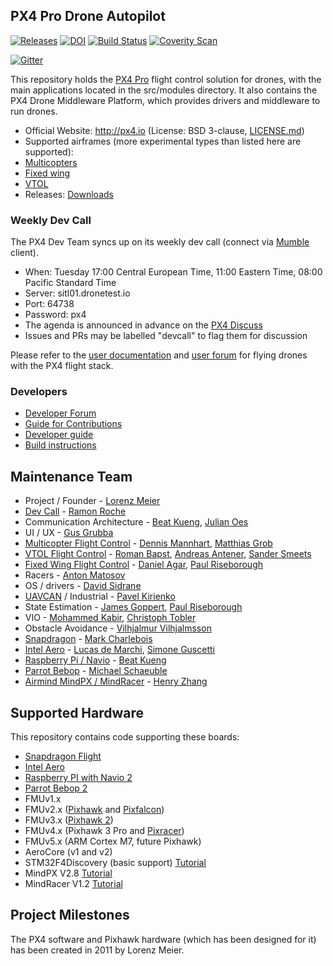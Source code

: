 ## PX4 Pro Drone Autopilot ##

[![Releases](https://img.shields.io/github/release/PX4/Firmware.svg)](https://github.com/PX4/Firmware/releases) [![DOI](https://zenodo.org/badge/22634/PX4/Firmware.svg)](https://zenodo.org/badge/latestdoi/22634/PX4/Firmware) [![Build Status](https://travis-ci.org/PX4/Firmware.svg?branch=master)](https://travis-ci.org/PX4/Firmware) [![Coverity Scan](https://scan.coverity.com/projects/3966/badge.svg?flat=1)](https://scan.coverity.com/projects/3966?tab=overview)

[![Gitter](https://badges.gitter.im/Join%20Chat.svg)](https://gitter.im/PX4/Firmware?utm_source=badge&utm_medium=badge&utm_campaign=pr-badge&utm_content=badge)

This repository holds the [PX4 Pro](http://px4.io) flight control solution for drones, with the main applications located in the src/modules directory. It also contains the PX4 Drone Middleware Platform, which provides drivers and middleware to run drones.

*   Official Website: http://px4.io (License: BSD 3-clause, [LICENSE.md](https://github.com/PX4/Firmware/blob/master/LICENSE.md))
*   Supported airframes (more experimental types than listed here are supported):
  * [Multicopters](http://px4.io/portfolio_category/multicopter/)
  * [Fixed wing](http://px4.io/portfolio_category/plane/)
  * [VTOL](http://px4.io/portfolio_category/vtol/)
*   Releases: [Downloads](https://github.com/PX4/Firmware/releases)

### Weekly Dev Call

The PX4 Dev Team syncs up on its weekly dev call (connect via [Mumble](http://mumble.info) client).

  * When: Tuesday 17:00 Central European Time, 11:00 Eastern Time, 08:00 Pacific Standard Time
  * Server: sitl01.dronetest.io
  * Port: 64738
  * Password: px4
  * The agenda is announced in advance on the [PX4 Discuss](http://discuss.px4.io/c/weekly-dev-call)
  * Issues and PRs may be labelled "devcall" to flag them for discussion

Please refer to the [user documentation](http://px4.io/user-guide/) and [user forum](http://discuss.px4.io) for flying drones with the PX4 flight stack.

### Developers ###

  * [Developer Forum](http://discuss.px4.io)
  * [Guide for Contributions](https://github.com/PX4/Firmware/blob/master/CONTRIBUTING.md)
  * [Developer guide](http://dev.px4.io)
  * [Build instructions](https://dev.px4.io/starting-building.html)

## Maintenance Team

  * Project / Founder - [Lorenz Meier](http://github.com/LorenzMeier)
  * [Dev Call](https://github.com/PX4/Firmware/labels/devcall) - [Ramon Roche](http://github.com/mrpollo)
  * Communication Architecture - [Beat Kueng](http://github.com/bkueng), [Julian Oes](http://github.com/JulianOes)
  * UI / UX - [Gus Grubba](http://github.com/dogmaphobic)
  * [Multicopter Flight Control](https://github.com/PX4/Firmware/labels/multicopter) - [Dennis Mannhart](http://github.com/Stifael), [Matthias Grob](http://github.com/MaEtUgR)
  * [VTOL Flight Control](https://github.com/PX4/Firmware/labels/vtol) - [Roman Bapst](http://github.com/tumbili), [Andreas Antener](http://github.com/AndreasAntener), [Sander Smeets](http://github.com/sanderux)
  * [Fixed Wing Flight Control](https://github.com/PX4/Firmware/labels/fixedwing) - [Daniel Agar](http://github.com/dagar), [Paul Riseborough](http://github.com/priseborough)
  * Racers - [Anton Matosov](http://github.com/anton-matosov)
  * OS / drivers - [David Sidrane](http://github.com/davids5)
  * [UAVCAN](https://github.com/PX4/Firmware/labels/uavcan) / Industrial - [Pavel Kirienko](http://github.com/pavel-kirienko)
  * State Estimation - [James Goppert](http://github.com/jgoppert), [Paul Riseborough](http://github.com/priseborough)
  * VIO - [Mohammed Kabir](http://github.com/mhkabir), [Christoph Tobler](http://github.com/ChristophTobler)
  * Obstacle Avoidance - [Vilhjalmur Vilhjalmsson](http://github.com/vilhjalmur89)
  * [Snapdragon](https://github.com/PX4/Firmware/labels/snapdragon) - [Mark Charlebois](http://github.com/mcharleb)
  * [Intel Aero](https://github.com/PX4/Firmware/labels/intel%20aero) - [Lucas de Marchi](http://github.com/lucasdemarchi), [Simone Guscetti](http://github.com/simonegu)
  * [Raspberry Pi / Navio](https://github.com/PX4/Firmware/labels/raspberry_pi) - [Beat Kueng](http://github.com/bkueng)
  * [Parrot Bebop](https://github.com/PX4/Firmware/labels/bebop) - [Michael Schaeuble](http://github.com/eyeam3)
  * [Airmind MindPX / MindRacer](https://github.com/PX4/Firmware/labels/mindpx) - [Henry Zhang](http://github.com/iZhangHui)

## Supported Hardware

This repository contains code supporting these boards:
  * [Snapdragon Flight](http://dev.px4.io/hardware-snapdragon.html)
  * [Intel Aero](https://dev.px4.io/hardware-intel-aero.html)
  * [Raspberry PI with Navio 2](https://dev.px4.io/hardware-rpi.html)
  * [Parrot Bebop 2](http://dev.px4.io/starting-building.html#parrot-bebop)
  * FMUv1.x
  * FMUv2.x ([Pixhawk](http://dev.px4.io/hardware-pixhawk.html) and [Pixfalcon](http://dev.px4.io/hardware-pixfalcon.html))
  * FMUv3.x ([Pixhawk 2](http://dev.px4.io/hardware-pixhawk.html))
  * FMUv4.x (Pixhawk 3 Pro and [Pixracer](http://dev.px4.io/hardware-pixracer.html))
  * FMUv5.x (ARM Cortex M7, future Pixhawk)
  * AeroCore (v1 and v2)
  * STM32F4Discovery (basic support) [Tutorial](https://pixhawk.org/modules/stm32f4discovery)
  * MindPX V2.8 [Tutorial](http://www.mindpx.net/assets/accessories/UserGuide_MindPX.pdf)
  * MindRacer V1.2 [Tutorial](http://mindpx.net/assets/accessories/mindracer_user_guide_v1.2.pdf)

## Project Milestones

The PX4 software and Pixhawk hardware (which has been designed for it) has been created in 2011 by Lorenz Meier.
